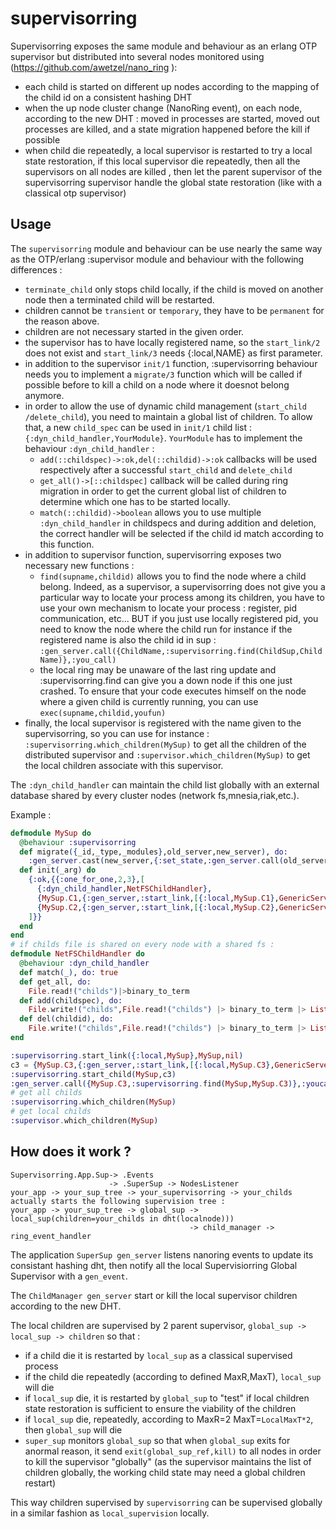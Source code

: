 supervisorring
==============

Supervisorring exposes the same module and behaviour as an erlang OTP supervisor but
distributed into several nodes monitored using (https://github.com/awetzel/nano_ring ):
- each child is started on different up nodes according to the mapping of the
  child id on a consistent hashing DHT
- when the up node cluster change (NanoRing event), on each node, according to
  the new DHT : moved in processes are started, moved out processes are killed,
  and a state migration happened before the kill if possible
- when child die repeatedly, a local supervisor is restarted to try a local
  state restoration, if this local supervisor die repeatedly, then
  all the supervisors on all nodes are killed , then let the parent
  supervisor of the supervisorring supervisor handle the global state
  restoration (like with a classical otp supervisor)

## Usage ##

The `supervisorring` module and behaviour can be use nearly the same way as the
OTP/erlang :supervisor module and behaviour with the following differences :
- `terminate_child` only stops child locally, if the child is moved on another
  node then a terminated child will be restarted.
- children cannot be `transient` or `temporary`, they have to be `permanent`
  for the reason above.
- children are not necessary started in the given order.
- the supervisor has to have locally registered name, so the `start_link/2`
  does not exist and `start_link/3` needs {:local,NAME} as first parameter.
- in addition to the supervisor `init/1` function, :supervisorring behaviour
  needs you to implement a `migrate/3` function which will be called if
  possible before to kill a child on a node where it doesnot belong anymore.
- in order to allow the use of dynamic child management (`start_child /delete_child`), 
  you need to maintain a global list of children. To allow that, a new
  `child_spec` can be used in `init/1` child list : `{:dyn_child_handler,YourModule}`.
  `YourModule` has to implement the behaviour `:dyn_child_handler` :
  - `add(::childspec)->:ok,del(::childid)->:ok` callbacks will be used
     respectively after a successful `start_child` and `delete_child`
  - `get_all()->[::childspec]` callback will be called during ring migration in
     order to get the current global list of children to determine which one
     has to be started locally.
  - `match(::childid)->boolean` allows you to use multiple `:dyn_child_handler`
     in childspecs and during addition and deletion, the correct handler will be
     selected if the child id match according to this function.
- in addition to supervisor function, supervisorring exposes two necessary new functions :
  - `find(supname,childid)` allows you to find the node where a child belong. Indeed, 
     as a supervisor, a supervisorring does not give you a particular way to locate
     your process among its children, you have to use your own mechanism to locate
     your process : register, pid communication, etc... BUT if you just use
     locally registered pid, you need to know the node where the child run for
     instance if the registered name is also the child id in sup :
     `:gen_server.call({ChildName,:supervisorring.find(ChildSup,ChildName)},:you_call)`
  - the local ring may be unaware of the last ring update and
    :supervisorring.find can give you a down node if this one just crashed. To
    ensure that your code executes himself on the node where a given child
    is currently running, you can use `exec(supname,childid,youfun)` 
- finally, the local supervisor is registered with the name given to the
  supervisorring, so you can use for instance :
  `:supervisorring.which_children(MySup)` to get all the children of the distributed supervisor and
  `:supervisor.which_children(MySup)` to get the local children associate with this supervisor.

The `:dyn_child_handler` can maintain the child list globally with an external
database shared by every cluster nodes (network fs,mnesia,riak,etc.).

Example : 

```elixir
defmodule MySup do
  @behaviour :supervisorring
  def migrate({_id,_type,_modules},old_server,new_server), do:
    :gen_server.cast(new_server,{:set_state,:gen_server.call(old_server,:get_state)})
  def init(_arg) do
    {:ok,{{:one_for_one,2,3},[
      {:dyn_child_handler,NetFSChildHandler},
      {MySup.C1,{:gen_server,:start_link,[{:local,MySup.C1},GenericServer,nil,[]]},:permanent,2,:worker,[GenericServer]},
      {MySup.C2,{:gen_server,:start_link,[{:local,MySup.C2},GenericServer,nil,[]]},:permanent,2,:worker,[GenericServer]}
    ]}}
  end
end
# if childs file is shared on every node with a shared fs :
defmodule NetFSChildHandler do
  @behaviour :dyn_child_handler
  def match(_), do: true
  def get_all, do:
    File.read!("childs")|>binary_to_term
  def add(childspec), do:
    File.write!("childs",File.read!("childs") |> binary_to_term |> List.insert_at(0,childspec) |> term_to_binary)
  def del(childid), do:
    File.write!("childs",File.read!("childs") |> binary_to_term |> List.keydelete(childid,0) |> term_to_binary)
end

:supervisorring.start_link({:local,MySup},MySup,nil)
c3 = {MySup.C3,{:gen_server,:start_link,[{:local,MySup.C3},GenericServer,nil,[]]},:permanent,2,:worker,[GenericServer]}
:supervisorring.start_child(MySup,c3)
:gen_server.call({MySup.C3,:supervisorring.find(MySup,MySup.C3)},:youcall)
# get all childs
:supervisorring.which_children(MySup)
# get local childs
:supervisor.which_children(MySup)
```

## How does it work ? ##

    Supervisorring.App.Sup-> .Events
                          -> .SuperSup -> NodesListener
    your_app -> your_sup_tree -> your_supervisorring -> your_childs
    actually starts the following supervision tree :
    your_app -> your_sup_tree -> global_sup -> local_sup(children=your_childs in dht(localnode)))
                                            -> child_manager -> ring_event_handler

The application `SuperSup gen_server` listens nanoring events to
update its consistant hashing dht, then notify all the local
Supervisiorring Global Supervisor with a `gen_event`.

The `ChildManager gen_server` start or kill the local supervisor
children according to the new DHT.

The local children are supervised by 2 parent supervisor, `global_sup ->
local_sup -> children` so that :
- if a child die it is restarted by `local_sup` as a classical supervised process
- if the child die repeatedly (according to defined MaxR,MaxT), `local_sup` will die
- if `local_sup` die, it is restarted by `global_sup` to "test" if
  local children state restoration is sufficient to ensure the viability
  of the children
- if `local_sup` die, repeatedly, according to MaxR=2 MaxT=`LocalMaxT*2`,
  then `global_sup` will die
- `super_sup` monitors `global_sup` so that when `global_sup` exits for anormal
   reason, it send `exit(global_sup_ref,kill)` to all nodes in order to kill the
   supervisor "globally" (as the supervisor maintains the list of children
   globally, the working child state may need a global children restart)

This way children supervised by `supervisorring` can be supervised
globally in a similar fashion as `local_supervision` locally.

